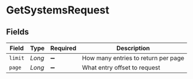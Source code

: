 # GetSystemsRequest


## Fields

| Field                               | Type                                | Required                            | Description                         |
| ----------------------------------- | ----------------------------------- | ----------------------------------- | ----------------------------------- |
| `limit`                             | *Long*                              | :heavy_minus_sign:                  | How many entries to return per page |
| `page`                              | *Long*                              | :heavy_minus_sign:                  | What entry offset to request        |